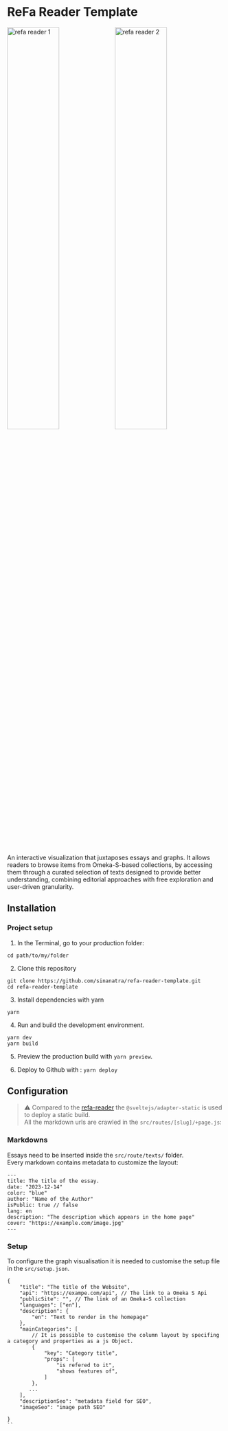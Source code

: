# ReFa Reader Template

<img width="49%" alt="refa reader 1" src="https://github.com/sinanatra/refa-reader-template/assets/20107875/21b956c6-a66a-4b75-8e8c-e0d4ec3c68af">
<img width="49%" alt="refa reader 2" src="https://github.com/uclab-potsdam/refa-reader-template/assets/20107875/2677533b-edee-42a7-b47b-0cf91a23dc50">


An interactive visualization that juxtaposes essays and graphs. 
It allows readers to browse items from Omeka-S-based collections, by accessing them through a curated selection of texts designed to provide better understanding, combining editorial approaches with free exploration and user-driven granularity.

## Installation
### Project setup

1. In the Terminal, go to your production folder:

```
cd path/to/my/folder
```

2. Clone this repository
```
git clone https://github.com/sinanatra/refa-reader-template.git
cd refa-reader-template
```

3. Install dependencies with yarn
```
yarn
```

4. Run and build the development environment.
```
yarn dev
yarn build
```

5. Preview the production build with `yarn preview`. 

6. Deploy to Github with : `yarn deploy`

## Configuration
> ⚠️ Compared to the [refa-reader](https://github.com/uclab-potsdam/refa-reader) the `@sveltejs/adapter-static` is used to deploy a static build.    
> All the markdown urls are crawled in the `src/routes/[slug]/+page.js`:

### Markdowns

Essays need to be inserted inside the `src/route/texts/` folder.<br>
Every markdown contains metadata to customize the layout:

```
---
title: The title of the essay.
date: "2023-12-14"
color: "blue"
author: "Name of the Author"
isPublic: true // false
lang: en
description: "The description which appears in the home page"
cover: "https://example.com/image.jpg"
---
```

### Setup
To configure the graph visualisation it is needed to customise the setup file in the `src/setup.json`. <br>


```
{
    "title": "The title of the Website",
    "api": "https://exampe.com/api", // The link to a Omeka S Api
    "publicSite": "", // The link of an Omeka-S collection 
    "languages": ["en"],
    "description": {
        "en": "Text to render in the homepage"
    }, 
    "mainCategories": [
        // It is possible to customise the column layout by specifing a category and properties as a js Object. 
        {
            "key": "Category title",
            "props": [
                "is refered to it",
                "shows features of",
            ]
        },
       ...
    ],
    "descriptionSeo": "metadata field for SEO",
    "imageSeo": "image path SEO"

}
``

